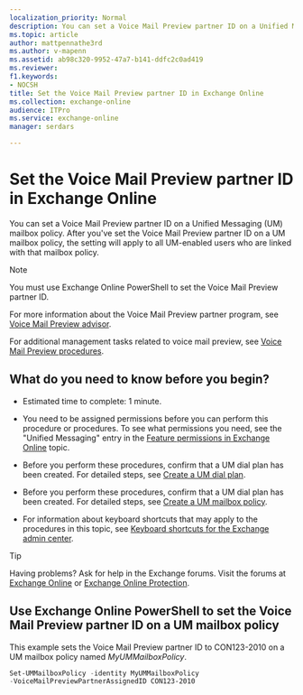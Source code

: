 ```yaml
---
localization_priority: Normal
description: You can set a Voice Mail Preview partner ID on a Unified Messaging (UM) mailbox policy. After you've set the Voice Mail Preview partner ID on a UM mailbox policy, the setting will apply to all UM-enabled users who are linked with that mailbox policy.
ms.topic: article
author: mattpennathe3rd
ms.author: v-mapenn
ms.assetid: ab98c320-9952-47a7-b141-ddfc2c0ad419
ms.reviewer: 
f1.keywords:
- NOCSH
title: Set the Voice Mail Preview partner ID in Exchange Online
ms.collection: exchange-online
audience: ITPro
ms.service: exchange-online
manager: serdars

---
```


# Set the Voice Mail Preview partner ID in Exchange Online

You can set a Voice Mail Preview partner ID on a Unified Messaging (UM) mailbox policy. After you've set the Voice Mail Preview partner ID on a UM mailbox policy, the setting will apply to all UM-enabled users who are linked with that mailbox policy.

> [!NOTE]
> You must use Exchange Online PowerShell to set the Voice Mail Preview partner ID.

For more information about the Voice Mail Preview partner program, see [Voice Mail Preview advisor](voice-mail-preview-advisor.md).

For additional management tasks related to voice mail preview, see [Voice Mail Preview procedures](voice-mail-preview-procedures.md).

## What do you need to know before you begin?

- Estimated time to complete: 1 minute.

- You need to be assigned permissions before you can perform this procedure or procedures. To see what permissions you need, see the "Unified Messaging" entry in the [Feature permissions in Exchange Online](../../permissions-exo/feature-permissions.md) topic.

- Before you perform these procedures, confirm that a UM dial plan has been created. For detailed steps, see [Create a UM dial plan](../../voice-mail-unified-messaging/connect-voice-mail-system/create-um-dial-plan.md).

- Before you perform these procedures, confirm that a UM dial plan has been created. For detailed steps, see [Create a UM mailbox policy](../../voice-mail-unified-messaging/set-up-voice-mail/create-um-mailbox-policy.md).

- For information about keyboard shortcuts that may apply to the procedures in this topic, see [Keyboard shortcuts for the Exchange admin center](../../accessibility/keyboard-shortcuts-in-admin-center.md).

> [!TIP]
> Having problems? Ask for help in the Exchange forums. Visit the forums at [Exchange Online](https://go.microsoft.com/fwlink/p/?linkId=267542) or [Exchange Online Protection](https://go.microsoft.com/fwlink/p/?linkId=285351).

## Use Exchange Online PowerShell to set the Voice Mail Preview partner ID on a UM mailbox policy

This example sets the Voice Mail Preview partner ID to CON123-2010 on a UM mailbox policy named _MyUMMailboxPolicy_.

```PowerShell
Set-UMMailboxPolicy -identity MyUMMailboxPolicy
-VoiceMailPreviewPartnerAssignedID CON123-2010
```
